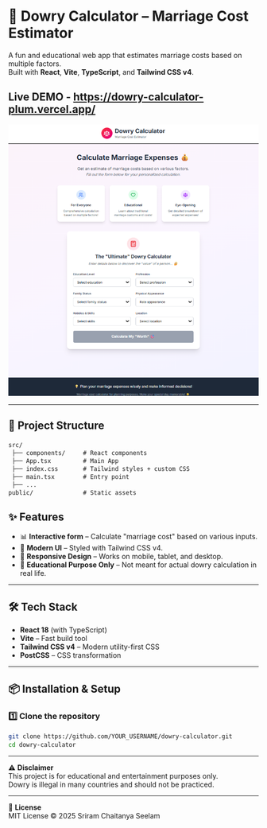 # 💍 Dowry Calculator – Marriage Cost Estimator

A fun and educational web app that estimates marriage costs based on multiple factors.  
Built with **React**, **Vite**, **TypeScript**, and **Tailwind CSS v4**.

## Live DEMO - https://dowry-calculator-plum.vercel.app/
![Preview Screenshot](./preview.png)

---

## 📂 Project Structure
```plaintext
src/
 ├── components/     # React components
 ├── App.tsx         # Main App
 ├── index.css       # Tailwind styles + custom CSS
 ├── main.tsx        # Entry point
 ├── ...
public/              # Static assets
```

## ✨ Features
- 📊 **Interactive form** – Calculate "marriage cost" based on various inputs.  
- 🎨 **Modern UI** – Styled with Tailwind CSS v4.  
- 📱 **Responsive Design** – Works on mobile, tablet, and desktop.  
- 🧠 **Educational Purpose Only** – Not meant for actual dowry calculation in real life.  

---

## 🛠 Tech Stack
- **React 18** (with TypeScript)  
- **Vite** – Fast build tool  
- **Tailwind CSS v4** – Modern utility-first CSS  
- **PostCSS** – CSS transformation  

---

## 📦 Installation & Setup

### 1️⃣ Clone the repository
```bash
git clone https://github.com/YOUR_USERNAME/dowry-calculator.git
cd dowry-calculator
```

---

⚠ **Disclaimer**  
This project is for educational and entertainment purposes only.  
Dowry is illegal in many countries and should not be practiced.

---

📜 **License**  
MIT License © 2025 Sriram Chaitanya Seelam
